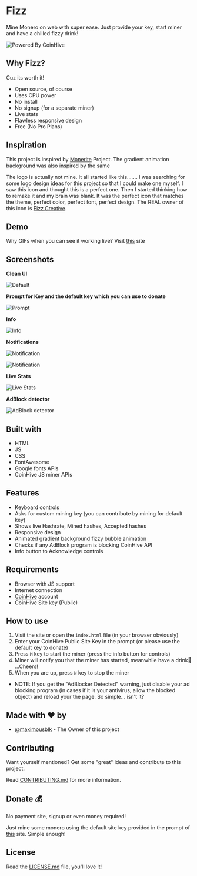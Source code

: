 # Fizz

Mine Monero on web with super ease. Just provide your key, start miner and have a chilled fizzy drink!

![Powered By CoinHive](https://i.imgur.com/3XirDFK.png)

## Why Fizz?

Cuz its worth it! 

* Open source, of course
* Uses CPU power
* No install
* No signup (for a separate miner)
* Live stats
* Flawless responsive design
* Free (No Pro Plans)

## Inspiration

This project is inspired by [Monerite](https://electronjs.org/apps/monerite) Project. The gradient animation background was also inspired by the same

The logo is actually not mine. It all started like this....... I was searching for some logo design ideas for this project so that I could make one myself. I saw this icon and thought this is a perfect one. Then I started thinking how to remake it and my brain was blank. It was the perfect icon that matches the theme, perfect color, perfect font, perfect design. The REAL owner of this icon is [Fizz Creative](http://hellofizz.com/about).

## Demo

Why GIFs when you can see it working live? Visit [this](https://maximousblk.github.io/Fizz/) site

## Screenshots

**Clean UI**

![Default](https://i.imgur.com/2GrKGSK.png)

**Prompt for Key and the default key which you can use to donate**

![Prompt](https://i.imgur.com/rSORXst.png)

**Info**

![Info](https://i.imgur.com/W1Szge6.png)

**Notifications**

![Notification](https://i.imgur.com/Amc6fub.png)

![Notification](https://i.imgur.com/Ld9BolK.png)

**Live Stats**

![Live Stats](https://i.imgur.com/8ghBy6q.png)

**AdBlock detector**

![AdBlock detector](https://i.imgur.com/RzwSeCt.png)

## Built with

* HTML
* JS
* CSS
* FontAwesome
* Google fonts APIs
* CoinHive JS miner APIs

## Features

* Keyboard controls
* Asks for custom mining key (you can contribute by mining for default key)
* Shows live Hashrate, Mined hashes, Accepted hashes
* Responsive design
* Animated gradient background fizzy bubble animation
* Checks if any AdBlock program is blocking CoinHive API
* Info button to Acknowledge controls

## Requirements

* Browser with JS support
* Internet connection
* [CoinHive](https://coinhive.com) account
* CoinHive Site key (Public)

## How to use

1. Visit the site or open the ```index.html``` file (in your browser obviously)
2. Enter your CoinHive Public Site Key in the prompt (or please use the default key to donate)
3. Press ```M``` key to start the miner (press the info button for controls)
4. Miner will notify you that the miner has started, meanwhile have a drink:beer: ...Cheers!
5. When you are up, press `N` key to stop the miner

* NOTE: If you get the "AdBlocker Detected" warning, just disable your ad blocking program (in cases if it is your antivirus, allow the blocked object) and reload your the page. So simple... isn't it?

## Made with :heart: by

* [@maximousblk](https://github.com/maximousblk) - The Owner of this project

## Contributing

Want yourself mentioned? Get some "great" ideas and contribute to this project. 

Read [CONTRIBUTING.md]() for more information.

## Donate :moneybag:

No payment site, signup or even money required!

Just mine some monero using the default site key provided in the prompt of [this](https://maximousblk.github.io/Fizz/) site. Simple enough!

## License

Read the [LICENSE.md]() file, you'll love it!

